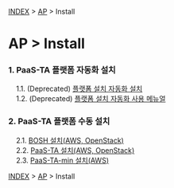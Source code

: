 [INDEX](https://github.com/JaemooSong/PaaS-TA-Sample-Document) &gt; [AP](https://github.com/JaemooSong/PaaS-TA-Sample-Document#1-ap) &gt; Install
# AP &gt; Install
### 1. PaaS-TA 플랫폼 자동화 설치
&nbsp;&nbsp;&nbsp;&nbsp;1.1. (Deprecated) [플랫폼 설치 자동화 설치](#1.1)  
&nbsp;&nbsp;&nbsp;&nbsp;1.2. (Deprecated) [플랫폼 설치 자동화 사용 메뉴얼]()  
  
### 2. PaaS-TA 플랫폼 수동 설치
&nbsp;&nbsp;&nbsp;&nbsp;2.1. [BOSH 설치(AWS, OpenStack)](#1.1)  
&nbsp;&nbsp;&nbsp;&nbsp;2.2. [PaaS-TA 설치(AWS, OpenStack)](#1.2)  
&nbsp;&nbsp;&nbsp;&nbsp;2.3. [PaaS-TA-min 설치(AWS)](#1.3)  

[INDEX](https://github.com/JaemooSong/PaaS-TA-Sample-Document) &gt; [AP](https://github.com/JaemooSong/PaaS-TA-Sample-Document#1-ap) &gt; Install
